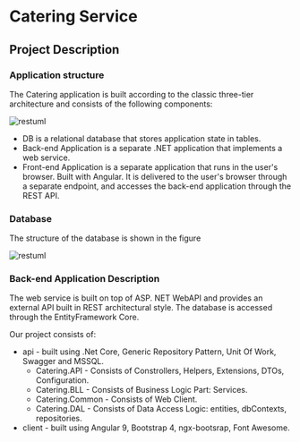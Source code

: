 # Catering Service

## Project Description

### Application structure

The Catering application is built according to the classic three-tier architecture and consists of the following components:

![restuml](https://user-images.githubusercontent.com/84620072/136130715-6a3eb029-8f82-4e29-bb58-39ddfe121571.png)

- DB is a relational database that stores application state in tables.
- Back-end Application is a separate .NET application that implements a web service.
- Front-end Application is a separate application that runs in the user's browser. Built with Angular. It is delivered to the user's browser through a separate endpoint, and accesses the back-end application through the REST API.

### Database

The structure of the database is shown in the figure

![restuml](https://user-images.githubusercontent.com/84620072/129891490-9916d92e-e974-4d80-bdac-dac134911ffc.png)

### Back-end Application Description

The web service is built on top of ASP. NET WebAPI and provides an external API built in REST architectural style. The database is accessed through the EntityFramework Core.

Our project consists of:

- api - built using .Net Core, Generic Repository Pattern, Unit Of Work, Swagger and MSSQL.
  - Catering.API - Consists of Constrollers, Helpers, Extensions, DTOs, Configuration.
  - Catering.BLL - Consists of Business Logic Part: Services.
  - Catering.Common - Consists of Web Client.
  - Catering.DAL - Consists of Data Access Logic: entities, dbContexts, repositories.
- client - built using Angular 9, Bootstrap 4, ngx-bootsrap, Font Awesome.
